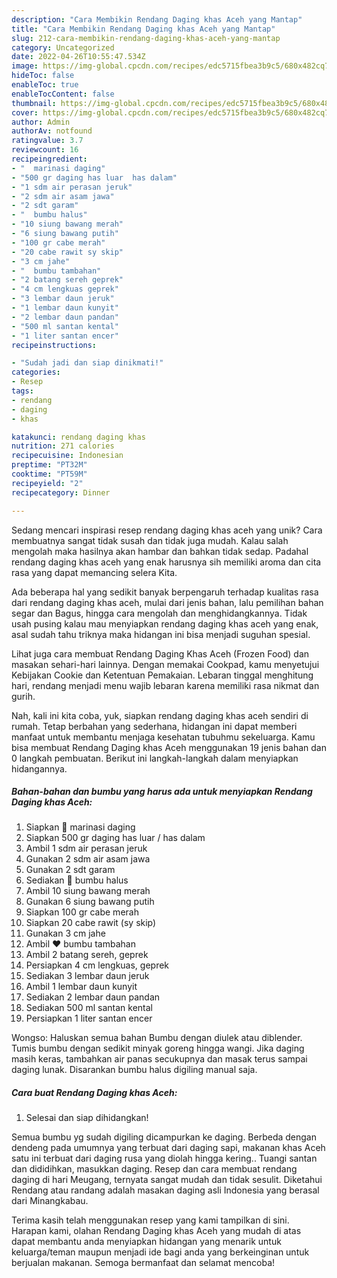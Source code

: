 ```yaml
---
description: "Cara Membikin Rendang Daging khas Aceh yang Mantap"
title: "Cara Membikin Rendang Daging khas Aceh yang Mantap"
slug: 212-cara-membikin-rendang-daging-khas-aceh-yang-mantap
category: Uncategorized
date: 2022-04-26T10:55:47.534Z
image: https://img-global.cpcdn.com/recipes/edc5715fbea3b9c5/680x482cq70/rendang-daging-khas-aceh-foto-resep-utama.jpg
hideToc: false
enableToc: true
enableTocContent: false
thumbnail: https://img-global.cpcdn.com/recipes/edc5715fbea3b9c5/680x482cq70/rendang-daging-khas-aceh-foto-resep-utama.jpg
cover: https://img-global.cpcdn.com/recipes/edc5715fbea3b9c5/680x482cq70/rendang-daging-khas-aceh-foto-resep-utama.jpg
author: Admin
authorAv: notfound
ratingvalue: 3.7
reviewcount: 16
recipeingredient:
- "  marinasi daging"
- "500 gr daging has luar  has dalam"
- "1 sdm air perasan jeruk"
- "2 sdm air asam jawa"
- "2 sdt garam"
- "  bumbu halus"
- "10 siung bawang merah"
- "6 siung bawang putih"
- "100 gr cabe merah"
- "20 cabe rawit sy skip"
- "3 cm jahe"
- "  bumbu tambahan"
- "2 batang sereh geprek"
- "4 cm lengkuas geprek"
- "3 lembar daun jeruk"
- "1 lembar daun kunyit"
- "2 lembar daun pandan"
- "500 ml santan kental"
- "1 liter santan encer"
recipeinstructions:

- "Sudah jadi dan siap dinikmati!"
categories:
- Resep
tags:
- rendang
- daging
- khas

katakunci: rendang daging khas 
nutrition: 271 calories
recipecuisine: Indonesian
preptime: "PT32M"
cooktime: "PT59M"
recipeyield: "2"
recipecategory: Dinner

---
```





Sedang mencari inspirasi resep rendang daging khas aceh yang unik? Cara membuatnya sangat tidak susah dan tidak juga mudah. Kalau salah mengolah maka hasilnya akan hambar dan bahkan tidak sedap. Padahal rendang daging khas aceh yang enak harusnya sih memiliki aroma dan cita rasa yang dapat memancing selera Kita.





Ada beberapa hal yang sedikit banyak berpengaruh terhadap kualitas rasa dari rendang daging khas aceh, mulai dari jenis bahan, lalu pemilihan bahan segar dan Bagus, hingga cara mengolah dan menghidangkannya. Tidak usah pusing kalau mau menyiapkan rendang daging khas aceh yang enak,      asal sudah tahu triknya maka hidangan ini bisa menjadi suguhan spesial.














Lihat juga cara membuat Rendang Daging Khas Aceh (Frozen Food) dan masakan sehari-hari lainnya. Dengan memakai Cookpad, kamu menyetujui Kebijakan Cookie dan Ketentuan Pemakaian. Lebaran tinggal menghitung hari, rendang menjadi menu wajib lebaran karena memiliki rasa nikmat dan gurih.






Nah, kali ini kita coba, yuk, siapkan rendang daging khas aceh sendiri di rumah. Tetap berbahan yang sederhana, hidangan ini dapat memberi manfaat untuk membantu menjaga kesehatan tubuhmu sekeluarga. Kamu bisa membuat Rendang Daging khas Aceh menggunakan 19 jenis bahan dan 0 langkah pembuatan. Berikut ini langkah-langkah dalam menyiapkan hidangannya.

<!--inarticleads1-->

##### Bahan-bahan dan bumbu yang harus ada untuk menyiapkan Rendang Daging khas Aceh:

1. Siapkan  💚 marinasi daging
1. Siapkan 500 gr daging has luar / has dalam
1. Ambil 1 sdm air perasan jeruk
1. Gunakan 2 sdm air asam jawa
1. Gunakan 2 sdt garam
1. Sediakan  💛 bumbu halus
1. Ambil 10 siung bawang merah
1. Gunakan 6 siung bawang putih
1. Siapkan 100 gr cabe merah
1. Siapkan 20 cabe rawit (sy skip)
1. Gunakan 3 cm jahe
1. Ambil  ❤ bumbu tambahan
1. Ambil 2 batang sereh, geprek
1. Persiapkan 4 cm lengkuas, geprek
1. Sediakan 3 lembar daun jeruk
1. Ambil 1 lembar daun kunyit
1. Sediakan 2 lembar daun pandan
1. Sediakan 500 ml santan kental
1. Persiapkan 1 liter santan encer


Wongso: Haluskan semua bahan Bumbu dengan diulek atau diblender. Tumis bumbu dengan sedikit minyak goreng hingga wangi. Jika daging masih keras, tambahkan air panas secukupnya dan masak terus sampai daging lunak. Disarankan bumbu halus digiling manual saja. 

<!--inarticleads2-->

##### Cara buat Rendang Daging khas Aceh:


1. Selesai dan siap dihidangkan!

Semua bumbu yg sudah digiling dicampurkan ke daging. Berbeda dengan dendeng pada umumnya yang terbuat dari daging sapi, makanan khas Aceh satu ini terbuat dari daging rusa yang diolah hingga kering.. Tuangi santan dan dididihkan, masukkan daging. Resep dan cara membuat rendang daging di hari Meugang, ternyata sangat mudah dan tidak sesulit. Diketahui Rendang atau randang adalah masakan daging asli Indonesia yang berasal dari Minangkabau. 

Terima kasih telah menggunakan resep yang kami tampilkan di sini. Harapan kami, olahan Rendang Daging khas Aceh yang mudah di atas dapat membantu anda menyiapkan hidangan yang menarik untuk keluarga/teman maupun menjadi ide bagi anda yang berkeinginan untuk berjualan makanan. Semoga bermanfaat dan selamat mencoba!
